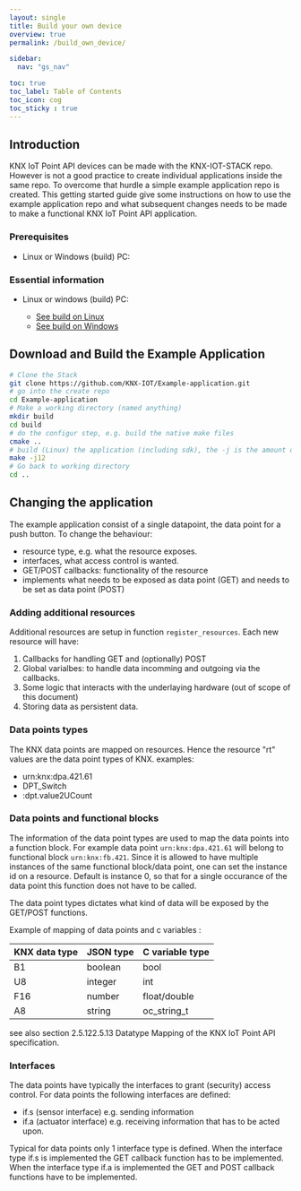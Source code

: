 ```yaml
---
layout: single
title: Build your own device
overview: true
permalink: /build_own_device/

sidebar:
  nav: "gs_nav"

toc: true
toc_label: Table of Contents
toc_icon: cog
toc_sticky : true
---
```



## Introduction

KNX IoT Point API devices can be made with the KNX-IOT-STACK repo.
However is not a good practice to create individual applications inside the same repo.
To overcome that hurdle a simple example application repo is created.
This getting started guide give some instructions on how to use the example application repo and what subsequent changes needs to be made to make a functional KNX IoT Point API application.

### Prerequisites

- Linux or Windows (build) PC:

### Essential information

- Linux or windows (build) PC:

  - [See build on Linux](/building_linux)
  - [See build on Windows](/building_windows)

## Download and Build the Example Application

```bash
# Clone the Stack
git clone https://github.com/KNX-IOT/Example-application.git
# go into the create repo
cd Example-application
# Make a working directory (named anything)
mkdir build
cd build 
# do the configur step, e.g. build the native make files
cmake ..
# build (Linux) the application (including sdk), the -j is the amount of processors the build will be using
make -j12
# Go back to working directory
cd ..
```

## Changing the application

The example application consist of a single datapoint, the data point for a push button. To change the behaviour:

- resource type, e.g. what the resource exposes.
- interfaces, what access control is wanted.
- GET/POST callbacks: functionality of the resource
- implements what needs to be exposed as data point (GET) and needs to be set as data point (POST)

### Adding additional resources

Additional resources are setup in function `register_resources`.
Each new resource will have:

1. Callbacks for handling GET and (optionally) POST
2. Global varialbes: to handle data incomming and outgoing via the callbacks.
3. Some logic that interacts with the underlaying hardware (out of scope of this document)
4. Storing data as persistent data.

### Data points types

The KNX data points are mapped on resources.
Hence the resource "rt" values are the data point types of KNX.
examples:

- urn:knx:dpa.421.61
- DPT_Switch
- :dpt.value2UCount

### Data points and functional blocks

The information of the data point types are used to map the data points into a function block. For example data point `urn:knx:dpa.421.61` will belong to functional block `urn:knx:fb.421`. Since it is allowed to have multiple instances of the same functional block/data point, one can set the instance id on a resource. Default is instance 0, so that for a single occurance of the data point this function does not have to be called.

The data point types dictates what kind of data will be exposed by the GET/POST functions.

Example of mapping of data points and c variables :

|  KNX data type |  JSON type | C variable type |
|----------------| -----------| --------------- |
| B1             | boolean    | bool            |
| U8             | integer    | int             |
| F16            | number     | float/double    |
| A8             | string     | oc_string_t     |

see also section 2.5.122.5.13 Datatype Mapping of the KNX IoT Point API specification.

### Interfaces

The data points have typically the interfaces to grant (security) access control.
For data points the following interfaces are defined:

- if.s (sensor interface) e.g. sending information
- if.a (actuator interface) e.g. receiving information that has to be acted upon.

Typical for data points only 1 interface type is defined.
When the interface type if.s is implemented the GET callback function has to be implemented.
When the interface type if.a is implemented the GET and POST callback functions have to be implemented.
